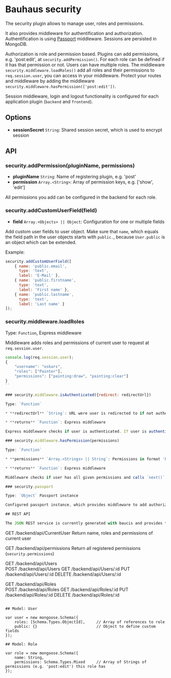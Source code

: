 # Bauhaus security

The security plugin allows to manage user, roles and permissions. 

It also provides middleware for authentification and authorization. Authentification is using [Passport](http://passportjs.org/) middleware. Sessions are persisted in MongoDB. 

Authorization is role and permission based. Plugins can add permissions, e.g. 'post:edit', at `security.addPermission()`. For each role can be defined if it has that permission or not. Users can have multiple roles. The middleware `security.middleware.loadRoles()` add all roles and their permissions to `req.session.user`, you can access in your middleware. Protect your routes and middleware by adding the middleware `security.middleware.hasPermission(['post:edit'])`.

Session middleware, login and logout functionality is configured for each application plugin (`backend` and `frontend`).

## Options

* **sessionSecret** `String`: Shared session secret, which is used to encrypt session

## API

### security.addPermission(pluginName, permissions)

* **pluginName** `String`: Name of registering plugin, e.g. 'post'
* **permission** `Array.<String>`: Array of permission keys, e.g. ['show', 'edit']

All permissions you add can be configured in the backend for each role. 

### security.addCustomUserField(field)

* **field** `Array.<Objects> || Object`: Configuration for one or multiple fields

Add custom user fields to user object. Make sure that `name`, which equals the field path
in the user objects starts with `public.`, because `User.public` is an object which can 
be extended.

Example:
```javascript
security.addCustomUserField([
    { name: 'public.email', 
      type: 'text',
      label: 'E-Mail' }, 
    { name: 'public.firstname', 
      type: 'text',
      label: 'First name' }, 
    { name: 'public.lastname', 
      type: 'text',
      label: 'Last name' }
]);
```

### security.middleware.loadRoles

Type: `Function`, Express middleware

Middleware adds roles and permissions of current user to request at `req.session.user`.

```javascript
console.log(req.session.user);
{
    "username": "oskars",
    "roles": ["Painter"],
    "permissions": ["painting:draw", "painting:clear"]
}
``

### security.middleware.isAuthenticated({redirect: redirectUrl})

Type: `Function`

* **redirectUrl** `String`: URL were user is redirected to if not authenticated

* **returns** `Function`: Express middleware

Express middleware checks if user is authenticated. If user is authenticated `next()` is called. Otherwise, for JSON requests error `403` is returned, other requests are redirected.

### security.middleware.hasPermission(permissions)

Type: `Function`

* **permissions** `Array.<Strings> || String`: Permissions in format 'PLUGIN:PERMISSION', e.g. 'post:edit'

* **returns** `Function`: Express middleware

Middleware checks if user has all given permissions and calls `next()` if true. Otherwise, for JSON requests error `403` is returned, other requests are redirected.

### security.passport

Type: `Object` Passport instance

Configured passport instance, which provides middleware to add authorization middleware to express apps.

## REST API

The JSON REST service is currently generated with baucis and provides the following methods:

```
GET    /backend/api/CurrentUser    Return name, roles and permissions of current user

GET    /backend/api/permissions    Return all registered permissions (`security.permissions`)

GET    /backend/api/Users        
POST   /backend/api/Users
GET    /backend/api/Users/:id
PUT    /backend/api/Users/:id
DELETE /backend/api/Users/:id

GET    /backend/api/Roles       
POST   /backend/api/Roles
GET    /backend/api/Roles/:id
PUT    /backend/api/Roles/:id
DELETE /backend/api/Roles/:id
```

## Model: User

var user = new mongoose.Schema({
    roles: [Schema.Types.ObjectId],     // Array of references to role
    public: {}                          // Object to define custom fields
});

## Model: Role

var role = new mongoose.Schema({
    name: String,                       
    permissions: Schema.Types.Mixed     // Array of Strings of permissions (e.g. 'post:edit') this role has
});

